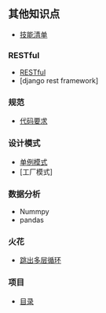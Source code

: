## 其他知识点

- [技能清单](Interview/Skills_Inventory.md) 

### RESTful
- [RESTful](whats_REST.md)
- [django rest framework]

### 规范
- [代码要求](代码整洁之道.md)

### 设计模式
- [单例模式](DesignPatterns/SingletonMode.md)
- [工厂模式]

### 数据分析
- Nummpy
- pandas

### 火花
- [跳出多层循环](跳出多层循环.md)

### 项目
- [目录](Project/README.md)




